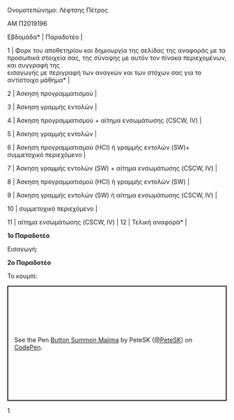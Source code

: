 Ονοματεπώνημο: Λέφτσης Πέτρος

ΑΜ Π2019196


Εβδομάδα* | Παραδοτέο |

1 |         Φορκ του αποθετηρίου και δημιουργία της σελίδας της αναφοράς με τα προσωπικά στοιχεία σας, της σύνοψης με αυτόν τον πίνακα περιεχομένων, και συγγραφή της    
            εισαγωγής με περιγραφή των αναγκών και των στόχων σας για το αντίστοιχο μάθημα* |

2 |         Άσκηση προγραμματισμού |

3 |         Άσκηση γραμμής εντολών |

4 |         Άσκηση προγραμματισμού + αίτημα ενσωμάτωσης (CSCW, IV) |

5 |         Άσκηση γραμμής εντολών |

6 |         Άσκηση προγραμματισμού (HCI) ή γραμμής εντολών (SW)+ συμμετοχικό περιεχόμενο |

7 |         Άσκηση γραμμής εντολών (SW) + αίτημα ενσωμάτωσης (CSCW, IV) |

8 |         Άσκηση προγραμματισμού (HCI) ή γραμμής εντολών (SW) |

9 |         Άσκηση γραμμής εντολών (SW) ή αίτημα ενσωμάτωσης (CSCW, IV) |

10 |        συμμετοχικό περιεχόμενο |

11 |        αίτημα ενσωμάτωσης (CSCW, IV) |
12 |        Τελική αναφορά* |


__1o Παραδοτέο__

Εισαγωγή:

__2o Παραδοτέο__

Το κουμπί:
<p class="codepen" data-height="265" data-theme-id="dark" data-default-tab="css,result" data-user="PeteSK" data-slug-hash="mdEEJKQ" data-preview="true" style="height: 265px; box-sizing: border-box; display: flex; align-items: center; justify-content: center; border: 2px solid; margin: 1em 0; padding: 1em;" data-pen-title="Button Summon Majima">
  <span>See the Pen <a href="https://codepen.io/PeteSK/pen/mdEEJKQ">
  Button Summon Majima</a> by PeteSK (<a href="https://codepen.io/PeteSK">@PeteSK</a>)
  on <a href="https://codepen.io">CodePen</a>.</span>
</p>
<script async src="https://static.codepen.io/assets/embed/ei.js"></script>1
